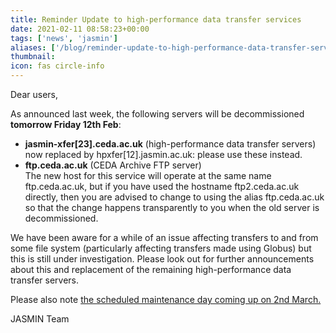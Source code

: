 ```yaml
---
title: Reminder Update to high-performance data transfer services
date: 2021-02-11 08:58:23+00:00
tags: ['news', 'jasmin']
aliases: ['/blog/reminder-update-to-high-performance-data-transfer-services']
thumbnail: 
icon: fas circle-info
---
```


Dear users,


As announced last week, the following servers will be decommissioned **tomorrow Friday 12th Feb**:


* **jasmin-xfer[23].ceda.ac.uk** (high-performance data transfer servers)  
now replaced by hpxfer[12].jasmin.ac.uk: please use these instead.
* **ftp.ceda.ac.uk** (CEDA Archive FTP server)  
The new host for this service will operate at the same name ftp.ceda.ac.uk, but if you have used the hostname ftp2.ceda.ac.uk directly, then you are advised to change to using the alias ftp.ceda.ac.uk so that the change happens transparently to you when the old server is decommissioned.


We have been aware for a while of an issue affecting transfers to and from some file system (particularly affecting transfers made using Globus) but this is still under investigation. Please look out for further announcements about this and replacement of the remaining high-performance data transfer servers.


Please also note [the scheduled maintenance day coming up on 2nd March.](/news/updates/2021/2021-02-23-advance-notice-jasmin-system-maintenance-tues-2-march-2021.md)


JASMIN Team


